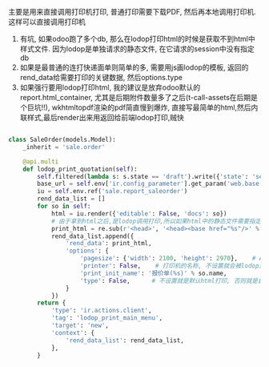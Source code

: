 主要是用来直接调用打印机打印, 普通打印需要下载PDF, 然后再本地调用打印机. 这样可以直接调用打印机

1. 有坑, 如果odoo跑了多个db, 那么在lodop打印html的时候是获取不到html中样式文件. 因为lodop是单独请求的静态文件, 在它请求的session中没有指定db
2. 如果是最普通的连打快递面单则简单的多, 需要用js画lodop的模板, 返回的rend_data给需要打印的关键数据, 然后options.type
3. 如果强行要用lodop打印html, 我的建议是放弃odoo默认的report.html_container, 尤其是后期附件数量多了之后(t-call-assets在后期是个巨坑!!), wkhtmltopdf渲染的pdf简直慢到爆炸,
    直接写最简单的html,然后内联样式,最后render出来用返回给前端lodop打印,贼快
```python

class SaleOrder(models.Model):
    _inherit = 'sale.order'

    @api.multi
    def lodop_print_quotation(self):
        self.filtered(lambda s: s.state == 'draft').write({'state': 'sent'})
        base_url = self.env['ir.config_parameter'].get_param('web.base.url').encode('utf-8')
        iu = self.env.ref('sale.report_saleorder')
        rend_data_list = []
        for so in self:
            html = iu.render({'editable': False, 'docs': so})
            # 由于拿到html之后,是lodop调用打印,所以如果html中的静态文件需要指定base_url,lodop才能准确的拿到静态文件等
            print_html = re.sub(r'<head>', '<head><base href="%s"/>' % base_url, html)
            rend_data_list.append({
                'rend_data': print_html,
                'options': {
                    'pagesize': {'width': 2100, 'height': 2970},    # A4纸张, 以mm为单位
                    'printer': False,    # 打印机的名称, 不设置就会被lodop调用默认打印机
                    'print_init_name': '报价单(%s)' % so.name,
                    'type': False,      # 不设置就是默认html打印, 否则就是自己在js那边画lodop模板
                }
            })
        return {
            'type': 'ir.actions.client',
            'tag': 'lodop_print_main_menu',
            'target': 'new',
            'context': {
                'rend_data_list': rend_data_list,
            },
        }

```